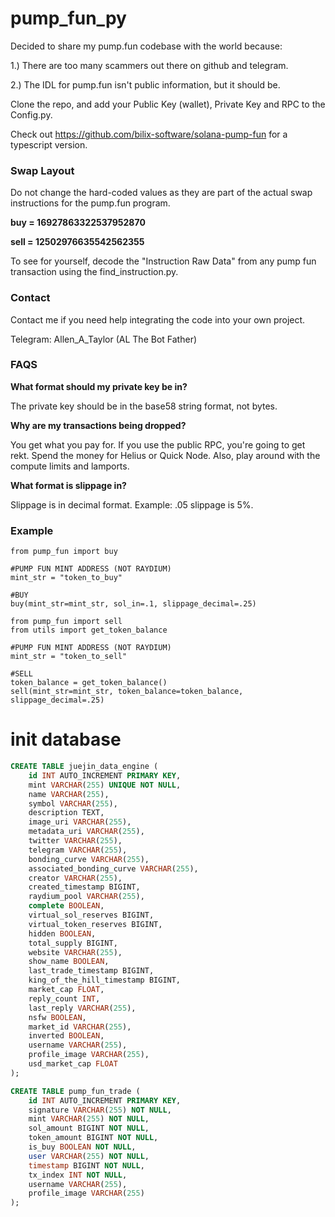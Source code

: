 # pump_fun_py

Decided to share my pump.fun codebase with the world because: 

1.) There are too many scammers out there on github and telegram.

2.) The IDL for pump.fun isn't public information, but it should be. 

Clone the repo, and add your Public Key (wallet), Private Key and RPC to the Config.py.

Check out https://github.com/bilix-software/solana-pump-fun for a typescript version. 

### Swap Layout
Do not change the hard-coded values as they are part of the actual swap instructions for the pump.fun program. 

**buy = 16927863322537952870**

**sell = 12502976635542562355**

To see for yourself, decode the "Instruction Raw Data" from any pump fun transaction using the find_instruction.py. 

### Contact

Contact me if you need help integrating the code into your own project. 

Telegram: Allen_A_Taylor (AL The Bot Father)

### FAQS

**What format should my private key be in?** 

The private key should be in the base58 string format, not bytes. 

**Why are my transactions being dropped?** 

You get what you pay for. If you use the public RPC, you're going to get rekt. Spend the money for Helius or Quick Node. Also, play around with the compute limits and lamports.

**What format is slippage in?** 

Slippage is in decimal format. Example: .05 slippage is 5%. 

### Example

```
from pump_fun import buy

#PUMP FUN MINT ADDRESS (NOT RAYDIUM)
mint_str = "token_to_buy"

#BUY
buy(mint_str=mint_str, sol_in=.1, slippage_decimal=.25)

```
```
from pump_fun import sell
from utils import get_token_balance

#PUMP FUN MINT ADDRESS (NOT RAYDIUM)
mint_str = "token_to_sell"

#SELL
token_balance = get_token_balance()
sell(mint_str=mint_str, token_balance=token_balance, slippage_decimal=.25)

```

# init database

``` sql
CREATE TABLE juejin_data_engine (
    id INT AUTO_INCREMENT PRIMARY KEY,
    mint VARCHAR(255) UNIQUE NOT NULL,
    name VARCHAR(255),
    symbol VARCHAR(255),
    description TEXT,
    image_uri VARCHAR(255),
    metadata_uri VARCHAR(255),
    twitter VARCHAR(255),
    telegram VARCHAR(255),
    bonding_curve VARCHAR(255),
    associated_bonding_curve VARCHAR(255),
    creator VARCHAR(255),
    created_timestamp BIGINT,
    raydium_pool VARCHAR(255),
    complete BOOLEAN,
    virtual_sol_reserves BIGINT,
    virtual_token_reserves BIGINT,
    hidden BOOLEAN,
    total_supply BIGINT,
    website VARCHAR(255),
    show_name BOOLEAN,
    last_trade_timestamp BIGINT,
    king_of_the_hill_timestamp BIGINT,
    market_cap FLOAT,
    reply_count INT,
    last_reply VARCHAR(255),
    nsfw BOOLEAN,
    market_id VARCHAR(255),
    inverted BOOLEAN,
    username VARCHAR(255),
    profile_image VARCHAR(255),
    usd_market_cap FLOAT
);
```

``` sql
CREATE TABLE pump_fun_trade (
    id INT AUTO_INCREMENT PRIMARY KEY,
    signature VARCHAR(255) NOT NULL,
    mint VARCHAR(255) NOT NULL,
    sol_amount BIGINT NOT NULL,
    token_amount BIGINT NOT NULL,
    is_buy BOOLEAN NOT NULL,
    user VARCHAR(255) NOT NULL,
    timestamp BIGINT NOT NULL,
    tx_index INT NOT NULL,
    username VARCHAR(255),
    profile_image VARCHAR(255)
);
```